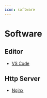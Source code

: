 ```yaml
---
icon: software
---
```


# Software

## Editor

- [VS Code](vscode/readme.md)

## Http Server

- [Nginx](nginx.md)
